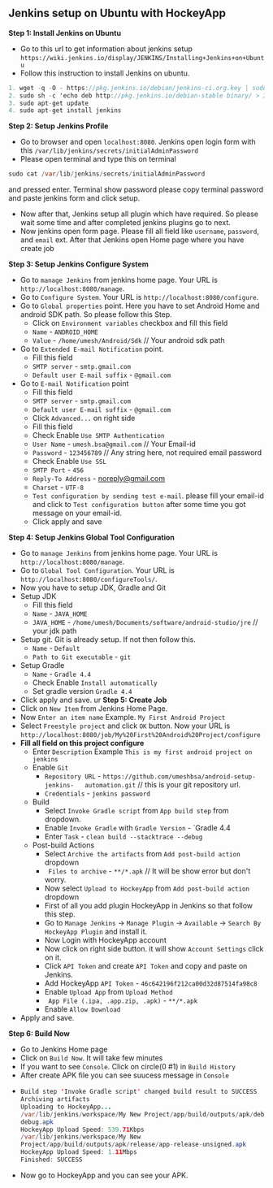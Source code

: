 ## Jenkins setup on Ubuntu with HockeyApp

**Step 1: Install Jenkins on Ubuntu**

* Go to this url to get information about jenkins setup `https://wiki.jenkins.io/display/JENKINS/Installing+Jenkins+on+Ubuntu`
*  Follow this instruction to install Jenkins on ubuntu.
```java
1. wget -q -O - https://pkg.jenkins.io/debian/jenkins-ci.org.key | sudo apt-key add -
2. sudo sh -c 'echo deb http://pkg.jenkins.io/debian-stable binary/ > 3. /etc/apt/sources.list.d/jenkins.list'
3. sudo apt-get update
4. sudo apt-get install jenkins
```
**Step 2: Setup Jenkins Profile**
* Go to browser and open `localhost:8080`. Jenkins open login form with this
`/var/lib/jenkins/secrets/initialAdminPassword`
* Please open terminal and type this on terminal
```java
sudo cat /var/lib/jenkins/secrets/initialAdminPassword
```
and pressed enter. Terminal show password please copy terminal password and paste jenkins form and click setup.
* Now after that, Jenkins setup all plugin which have required. So please wait some time and after completed jenkins plugins  go to next.
* Now jenkins open form page. Please fill all field like `username`, `password`, and `email` ext. After that Jenkins open Home page where you have create job

**Step 3: Setup Jenkins Configure System**
* Go to `manage Jenkins` from jenkins home page. Your URL is `http://localhost:8080/manage`.
* Go to `Configure System`. Your URL is `http://localhost:8080/configure`.
* Go to `Global properties` point. Here you have to set Android Home and android SDK path. So please follow this Step.
  * Click on `Environment variables` checkbox and fill this field
  * `Name` - `ANDROID_HOME`
  * `Value` - `/home/umesh/Android/Sdk` // Your android sdk path
* Go to `Extended E-mail Notification` point.
  * Fill this field
  * `SMTP server` - `smtp.gmail.com`
  * `Default user E-mail suffix` - `@gmail.com`
* Go to `E-mail Notification` point
  * Fill this field
  * `SMTP server` - `smtp.gmail.com`
  * `Default user E-mail suffix` - `@gmail.com`
  * Click `Advanced...` on right side
  * Fill this field
  * Check Enable `Use SMTP Authentication`
  * `User Name` - `umesh.bsa@gmail.com` // Your Email-id
  * `Password` - `123456789` // Any string here, not required email password
  * Check Enable `Use SSL`
  * `SMTP Port` - `456`
  * `Reply-To Address` - noreply@gmail.com
  * `Charset` - `UTF-8`
  * `Test configuration by sending test e-mail`. please fill your email-id and  click to `Test configuration button` after some time you got message on your email-id.
  * Click apply and save
  
**Step 4: Setup Jenkins Global Tool Configuration**
* Go to `manage Jenkins` from jenkins home page. Your URL is `http://localhost:8080/manage`.
* Go to `Global Tool Configuration`. Your URL is `http://localhost:8080/configureTools/`.
* Now you have to setup JDK, Gradle and Git
* Setup JDK
  * Fill this field
  * `Name` - `JAVA_HOME`
  * `JAVA_HOME` - `/home/umesh/Documents/software/android-studio/jre` // your jdk path
* Setup git. Git is already setup. If not then follow this.
  * `Name` - `Default`
  * `Path to Git executable` - `git`
* Setup Gradle
  * `Name` - `Gradle 4.4`
  * Check Enable `Install automatically`
  * Set gradle version `Gradle 4.4`
* Click apply and save.
ur 
**Step 5: Create Job**
* Click on `New Item` from Jenkins Home Page.
* Now `Enter an item name` Example. `My First Android Project`
* Select `Freestyle project` and click `OK` button. Now your URL is `http://localhost:8080/job/My%20First%20Android%20Project/configure`
* **Fill all field on this project configure** 
  * Enter `Description` Example  `This is my first android project on jenkins`
  * Enable `Git`
    * `Repository URL` - `https://github.com/umeshbsa/android-setup-jenkins-  
    automation.git` // this is your git repository url.
    * `Credentials` - `jenkins password`
  * Build
    * Select `Invoke Gradle script` from `App build step` from dropdown.
    * Enable `Invoke Gradle` with `Gradle Version` - `Gradle 4.4
    * Enter `Task` - `clean build --stacktrace --debug`
  * Post-build Actions
    * Select `Archive the artifacts` from `Add post-build action` dropdown  
    * `	Files to archive` - `**/*.apk` // It will be show error but don't worry.
    * Now select `Upload to HockeyApp` from `Add post-build action` dropdown 
    * First of all you add plugin HockeyApp in Jenkins so that follow this step.
    * Go to `Manage Jenkins` -> `Manage Plugin` -> `Available` -> `Search By HockeyApp Plugin` and install it.
    * Now Login with HockeyApp account
    * Now click on right side button. it will show `Account Settings` click on it.
    * Click `API Token` and create `API Token` and copy and paste on Jenkins. 
    * Add HockeyApp `API Token` - `46c642196f212ca00d32d87514fa98c8`
    * Enable `Upload App` from `Upload Method`
    * `	App File (.ipa, .app.zip, .apk)` - `**/*.apk`
    * Enable `Allow Download`
 * Apply and save.
 
**Step 6: Build Now**
 * Go to Jenkins Home page
 * Click on `Build Now`. It will take few minutes
 * If you want to see `Console`. Click on circle(0 #1) in `Build History`
 * After create APK file you can see suucess message in `Console`
 * ```java
   Build step 'Invoke Gradle script' changed build result to SUCCESS
   Archiving artifacts
   Uploading to HockeyApp...
   /var/lib/jenkins/workspace/My New Project/app/build/outputs/apk/debug/app-  
   debug.apk
   HockeyApp Upload Speed: 539.71Kbps
   /var/lib/jenkins/workspace/My New 
   Project/app/build/outputs/apk/release/app-release-unsigned.apk
   HockeyApp Upload Speed: 1.11Mbps
   Finished: SUCCESS
   ```
  * Now go to HockeyApp and you can see your APK.
